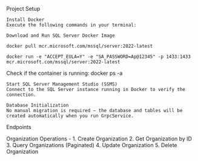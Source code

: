 Project Setup

    Install Docker 
    Execute the following commands in your terminal:

    Download and Run SQL Server Docker Image
    
    docker pull mcr.microsoft.com/mssql/server:2022-latest

    docker run -e "ACCEPT_EULA=Y" -e "SA_PASSWORD=Ap@12345" -p 1433:1433 mcr.microsoft.com/mssql/server:2022-latest

Check if the container is running:
	docker ps -a

    Start SQL Server Management Studio (SSMS)
    Connect to the SQL Server instance running in Docker to verify the connection.

    Database Initialization
    No manual migration is required — the database and tables will be created automatically when you run GrpcService.

Endpoints

Organization Operations - 
    1. Create Organization
    2. Get Organization by ID
    3. Query Organizations (Paginated)
    4. Update Organization
    5. Delete Organization
